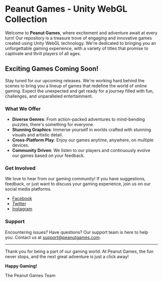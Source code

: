 # Peanut Games - Unity WebGL Collection

Welcome to **Peanut Games**, where excitement and adventure await at every turn! Our repository is a treasure trove of engaging and innovative games created using Unity WebGL technology. We're dedicated to bringing you an unforgettable gaming experience, with a variety of titles that promise to captivate and thrill players of all ages.

## Exciting Games Coming Soon!

Stay tuned for our upcoming releases. We're working hard behind the scenes to bring you a lineup of games that redefine the world of online gaming. Expect the unexpected and get ready for a journey filled with fun, challenges, and unparalleled entertainment.

### What We Offer

- **Diverse Genres**: From action-packed adventures to mind-bending puzzles, there's something for everyone.
- **Stunning Graphics**: Immerse yourself in worlds crafted with stunning visuals and artistic detail.
- **Cross-Platform Play**: Enjoy our games anytime, anywhere, on multiple devices.
- **Community Driven**: We listen to our players and continuously evolve our games based on your feedback.

### Get Involved

We love to hear from our gaming community! If you have suggestions, feedback, or just want to discuss your gaming experience, join us on our social media platforms.

- [Facebook](#)
- [Twitter](#)
- [Instagram](#)

### Support

Encountering issues? Have questions? Our support team is here to help you. Contact us at [support@peanutgames.com](mailto:support@peanutgames.com).

---

Thank you for being a part of our gaming world. At Peanut Games, the fun never stops, and the next great adventure is just a click away!

**Happy Gaming!**

The Peanut Games Team
